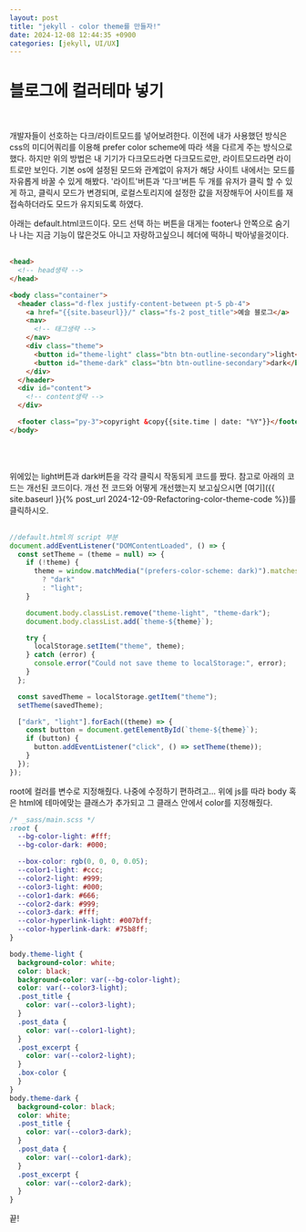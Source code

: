 ```yaml
---
layout: post
title: "jekyll - color theme를 만들자!"
date: 2024-12-08 12:44:35 +0900
categories: [jekyll, UI/UX]
---
```


# 블로그에 컬러테마 넣기

<br>

개발자들이 선호하는 다크/라이트모드를 넣어보려한다.
이전에 내가 사용했던 방식은 css의 미디어쿼리를 이용해 prefer color scheme에 따라 색을 다르게 주는 방식으로했다.
하지만 위의 방법은 내 기기가 다크모드라면 다크모드로만, 라이트모드라면 라이트로만 보인다.
기본 os에 설정된 모드와 관계없이 유저가 해당 사이트 내에서는 모드를 자유롭게 바꿀 수 있게 해봤다.
'라이트'버튼과 '다크'버튼 두 개를 유저가 클릭 할 수 있게 하고, 클릭시 모드가 변경되며, 로컬스토리지에 설정한 값을 저장해두어 사이트를 재접속하더라도 모드가 유지되도록 하였다.

아래는 default.html코드이다.
모드 선택 하는 버튼을 대게는 footer나 안쪽으로 숨기나 나는 지금 기능이 많은것도 아니고 자랑하고싶으니 헤더에 떡하니 박아넣을것이다.
<br/>
<br/>

```html
<head>
  <!-- head생략 -->
</head>

<body class="container">
  <header class="d-flex justify-content-between pt-5 pb-4">
    <a href="{{site.baseurl}}/" class="fs-2 post_title">예슬 블로그</a>
    <nav>
      <!-- 태그생략 -->
    </nav>
    <div class="theme">
      <button id="theme-light" class="btn btn-outline-secondary">light</button>
      <button id="theme-dark" class="btn btn-outline-secondary">dark</button>
    </div>
  </header>
  <div id="content">
    <!-- content생략 -->
  </div>

  <footer class="py-3">copyright &copy{{site.time | date: "%Y"}}</footer>
</body>
```

<br/>
<br/>

위에있는 light버튼과 dark버튼을 각각 클릭시 작동되게 코드를 짰다.
참고로 아래의 코드는 개선된 코드이다. 개선 전 코드와 어떻게 개선했는지 보고싶으시면 [여기]({{ site.baseurl }}{% post_url 2024-12-09-Refactoring-color-theme-code %})를 클릭하시오.
<br/>
<br/>

```js
//default.html의 script 부분
document.addEventListener("DOMContentLoaded", () => {
  const setTheme = (theme = null) => {
    if (!theme) {
      theme = window.matchMedia("(prefers-color-scheme: dark)").matches
        ? "dark"
        : "light";
    }

    document.body.classList.remove("theme-light", "theme-dark");
    document.body.classList.add(`theme-${theme}`);

    try {
      localStorage.setItem("theme", theme);
    } catch (error) {
      console.error("Could not save theme to localStorage:", error);
    }
  };

  const savedTheme = localStorage.getItem("theme");
  setTheme(savedTheme);

  ["dark", "light"].forEach((theme) => {
    const button = document.getElementById(`theme-${theme}`);
    if (button) {
      button.addEventListener("click", () => setTheme(theme));
    }
  });
});
```

root에 컬러를 변수로 지정해줬다. 나중에 수정하기 편하려고...
위에 js를 따라 body 혹은 html에 테마에맞는 클래스가 추가되고 그 클래스 안에서 color를 지정해줬다.


```css
/* _sass/main.scss */
:root {
  --bg-color-light: #fff;
  --bg-color-dark: #000;

  --box-color: rgb(0, 0, 0, 0.05);
  --color1-light: #ccc;
  --color2-light: #999;
  --color3-light: #000;
  --color1-dark: #666;
  --color2-dark: #999;
  --color3-dark: #fff;
  --color-hyperlink-light: #007bff;
  --color-hyperlink-dark: #75b8ff;
}

body.theme-light {
  background-color: white;
  color: black;
  background-color: var(--bg-color-light);
  color: var(--color3-light);
  .post_title {
    color: var(--color3-light);
  }
  .post_data {
    color: var(--color1-light);
  }
  .post_excerpt {
    color: var(--color2-light);
  }
  .box-color {
  }
}
body.theme-dark {
  background-color: black;
  color: white;
  .post_title {
    color: var(--color3-dark);
  }
  .post_data {
    color: var(--color1-dark);
  }
  .post_excerpt {
    color: var(--color2-dark);
  }
}
```

끝!
